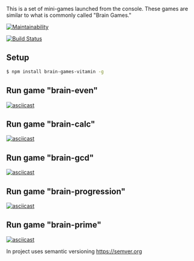 This is a set of mini-games launched from the console.
These games are similar to what is commonly called "Brain Games."

[![Maintainability](https://api.codeclimate.com/v1/badges/a99a88d28ad37a79dbf6/maintainability)](https://codeclimate.com/github/vitamin163/project-lvl1-s474)

[![Build Status](https://travis-ci.org/vitamin163/project-lvl1-s474.svg?branch=master)](https://travis-ci.org/vitamin163/project-lvl1-s474)

## Setup
```sh
$ npm install brain-games-vitamin -g
```

## Run game "brain-even"
[![asciicast](https://asciinema.org/a/WcBcAaC0jv6nHQLNZtVnDMqxP.svg)](https://asciinema.org/a/WcBcAaC0jv6nHQLNZtVnDMqxP)

## Run game "brain-calc"
[![asciicast](https://asciinema.org/a/qJ0UFnNU95JbzZO75VAJ9RzXa.svg)](https://asciinema.org/a/qJ0UFnNU95JbzZO75VAJ9RzXa)

## Run game "brain-gcd"
[![asciicast](https://asciinema.org/a/T00E4wx7mYpQK7iiXGTJ4cRmy.svg)](https://asciinema.org/a/T00E4wx7mYpQK7iiXGTJ4cRmy)

## Run game "brain-progression"
[![asciicast](https://asciinema.org/a/N3udE1GEgVQDKpbPD1RXLCuCn.svg)](https://asciinema.org/a/N3udE1GEgVQDKpbPD1RXLCuCn)

## Run game "brain-prime"
[![asciicast](https://asciinema.org/a/pwDu5Rz3whmIisYKAOAXQB8Kp.svg)](https://asciinema.org/a/pwDu5Rz3whmIisYKAOAXQB8Kp)

In project uses semantic versioning https://semver.org
